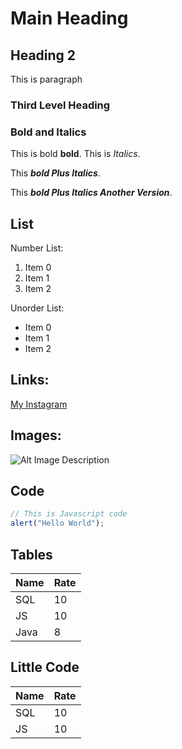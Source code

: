 # Main Heading

## Heading 2

This is paragraph

### Third Level Heading

### Bold and Italics

This is bold **bold**. This is _Italics_.

This ___bold Plus Italics___.

This ***bold Plus Italics Another Version***.

## List

Number List:
1. Item 0
2. Item 1
3. Item 2

Unorder List:
- Item 0
- Item 1
- Item 2

## Links:

[My Instagram](https://www.instagram.com/karishma/)

## Images:

![Alt Image Description](.jpeg)

## Code

```javascript
// This is Javascript code
alert("Hello World");
```

## Tables
| Name | Rate |
|------|------|
|SQL | 10|
| JS | 10|
| Java| 8|

## Little Code
Name | Rate 
------|------
SQL | 10
JS | 10
